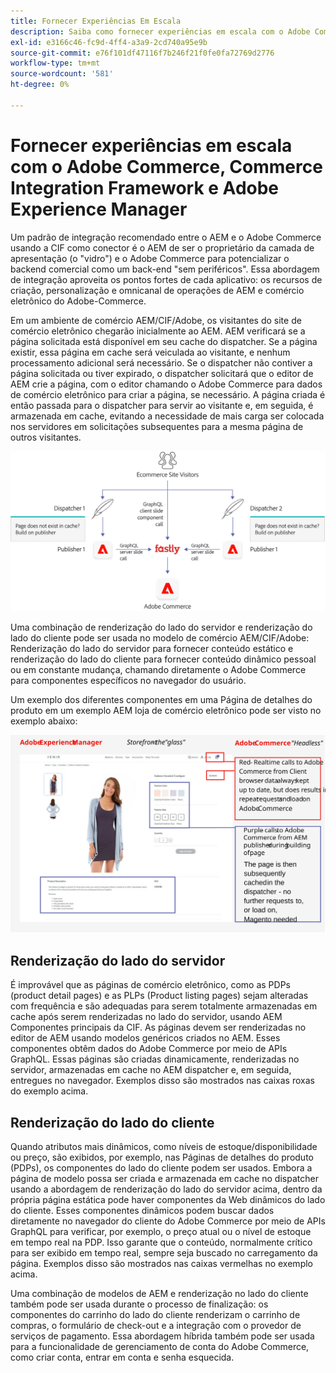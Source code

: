```yaml
---
title: Fornecer Experiências Em Escala
description: Saiba como fornecer experiências em escala com o Adobe Commerce e o Adobe Experience Manager.
exl-id: e3166c46-fc9d-4ff4-a3a9-2cd740a95e9b
source-git-commit: e76f101df47116f7b246f21f0fe0fa72769d2776
workflow-type: tm+mt
source-wordcount: '581'
ht-degree: 0%

---
```


# Fornecer experiências em escala com o Adobe Commerce, Commerce Integration Framework e Adobe Experience Manager

Um padrão de integração recomendado entre o AEM e o Adobe Commerce usando a CIF como conector é o AEM de ser o proprietário da camada de apresentação (o &quot;vidro&quot;) e o Adobe Commerce para potencializar o backend comercial como um back-end &quot;sem periféricos&quot;. Essa abordagem de integração aproveita os pontos fortes de cada aplicativo: os recursos de criação, personalização e omnicanal de operações de AEM e comércio eletrônico do Adobe-Commerce.

Em um ambiente de comércio AEM/CIF/Adobe, os visitantes do site de comércio eletrônico chegarão inicialmente ao AEM. AEM verificará se a página solicitada está disponível em seu cache do dispatcher. Se a página existir, essa página em cache será veiculada ao visitante, e nenhum processamento adicional será necessário. Se o dispatcher não contiver a página solicitada ou tiver expirado, o dispatcher solicitará que o editor de AEM crie a página, com o editor chamando o Adobe Commerce para dados de comércio eletrônico para criar a página, se necessário. A página criada é então passada para o dispatcher para servir ao visitante e, em seguida, é armazenada em cache, evitando a necessidade de mais carga ser colocada nos servidores em solicitações subsequentes para a mesma página de outros visitantes.

![Diagrama geral da arquitetura do Adobe Experience Manager e Adobe Commerce](../assets/commerce-at-scale/overview.png)

Uma combinação de renderização do lado do servidor e renderização do lado do cliente pode ser usada no modelo de comércio AEM/CIF/Adobe: Renderização do lado do servidor para fornecer conteúdo estático e renderização do lado do cliente para fornecer conteúdo dinâmico pessoal ou em constante mudança, chamando diretamente o Adobe Commerce para componentes específicos
no navegador do usuário.

Um exemplo dos diferentes componentes em uma Página de detalhes do produto em um exemplo AEM loja de comércio eletrônico pode ser visto no exemplo abaixo:

![Diagrama geral da arquitetura do Adobe Experience Manager e Adobe Commerce](../assets/commerce-at-scale/product-details-page.svg)

## Renderização do lado do servidor

É improvável que as páginas de comércio eletrônico, como as PDPs (product detail pages) e as PLPs (Product listing pages) sejam alteradas com frequência e são adequadas para serem totalmente armazenadas em cache após serem renderizadas no lado do servidor, usando AEM Componentes principais da CIF. As páginas devem ser renderizadas no editor de AEM usando modelos genéricos criados no AEM. Esses componentes obtêm dados do Adobe Commerce por meio de APIs GraphQL. Essas páginas são criadas dinamicamente, renderizadas no servidor, armazenadas em cache no AEM dispatcher e, em seguida, entregues no navegador. Exemplos disso são mostrados nas caixas roxas do exemplo acima.

## Renderização do lado do cliente

Quando atributos mais dinâmicos, como níveis de estoque/disponibilidade ou preço, são exibidos, por exemplo, nas Páginas de detalhes do produto (PDPs), os componentes do lado do cliente podem ser usados. Embora a página de modelo possa ser criada e armazenada em cache no dispatcher usando a abordagem de renderização do lado do servidor acima, dentro da própria página estática pode haver componentes da Web dinâmicos do lado do cliente. Esses componentes dinâmicos podem buscar dados diretamente no navegador do cliente do Adobe Commerce por meio de APIs GraphQL para verificar, por exemplo, o preço atual ou o nível de estoque em tempo real na PDP. Isso garante que o conteúdo, normalmente crítico para ser exibido em tempo real, sempre seja buscado no carregamento da página. Exemplos disso são mostrados nas caixas vermelhas no exemplo acima.

Uma combinação de modelos de AEM e renderização no lado do cliente também pode ser usada durante o processo de finalização: os componentes do carrinho do lado do cliente renderizam o carrinho de compras, o formulário de check-out e a integração com o provedor de serviços de pagamento. Essa abordagem híbrida também pode ser usada para a funcionalidade de gerenciamento de conta do Adobe Commerce, como criar conta, entrar em conta e senha esquecida.
